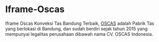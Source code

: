# Iframe-Oscas
Iframe Oscas Konveksi Tas Bandung Terbaik, <a href="https://oscas.co.id/">OSCAS</a> adalah Pabrik Tas yang berlokasi di Bandung, dan sudah berdiri sejak tahun 2015 yang mempunyai legalitas perusahaan dibawah nama CV. OSCAS Indonesia.
